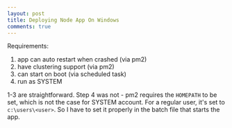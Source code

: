 ```yaml
---
layout: post
title: Deploying Node App On Windows
comments: true
---
```


Requirements:

1. app can auto restart when crashed (via pm2)
2. have clustering support (via pm2)
3. can start on boot (via scheduled task)
4. run as SYSTEM

1-3 are straightforward. Step 4 was not - pm2 requires the `HOMEPATH` to be set, which is not the case for SYSTEM account. For a regular user,
it's set to `c:\users\<user>`. So I have to set it properly in the batch file that starts the app.

